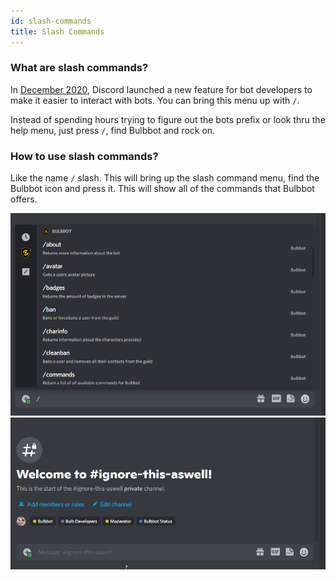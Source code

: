 ```yaml
---
id: slash-commands
title: Slash Commands
---
```


###  What are slash commands? 
In [December 2020](https://support.discord.com/hc/en-us/articles/1500000368501-Slash-Commands-FAQ), Discord launched a new feature for bot developers to make it easier to interact with bots. You can bring this menu up with `/`. 

Instead of spending hours trying to figure out the bots prefix or look thru the help menu, just press `/`, find Bulbbot and rock on.

### How to use slash commands?
Like the name `/` slash. This will bring up the slash command menu, find the Bulbbot icon and press it. This will show all of the commands that Bulbbot offers.

![Slash_Commands](./assets/BasicsOfBulbbot/Slash_Commands.png)
![Slash_Commands_Showcase](./assets/BasicsOfBulbbot/Slash_Commands_Showcase.gif)
